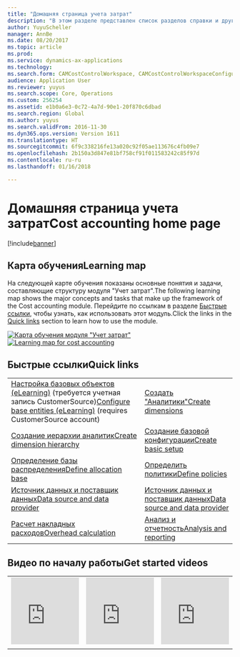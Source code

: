 ```yaml
---
title: "Домашняя страница учета затрат"
description: "В этом разделе представлен список разделов справки и другие ресурсы, доступные для модуля \"Учет затрат\"."
author: YuyuScheller
manager: AnnBe
ms.date: 08/20/2017
ms.topic: article
ms.prod: 
ms.service: dynamics-ax-applications
ms.technology: 
ms.search.form: CAMCostControlWorkspace, CAMCostControlWorkspaceConfiguration
audience: Application User
ms.reviewer: yuyus
ms.search.scope: Core, Operations
ms.custom: 256254
ms.assetid: e1b0a6e3-0c72-4a7d-90e1-20f870c6dbad
ms.search.region: Global
ms.author: yuyus
ms.search.validFrom: 2016-11-30
ms.dyn365.ops.version: Version 1611
ms.translationtype: HT
ms.sourcegitcommit: 6f9c338216fe13a020c92f05ae113676c4fb09e7
ms.openlocfilehash: 2b150a3d847e81bf758cf91f011583242c85f97d
ms.contentlocale: ru-ru
ms.lasthandoff: 01/16/2018

---
```


# <a name="cost-accounting-home-page"></a><span data-ttu-id="5715c-103">Домашняя страница учета затрат</span><span class="sxs-lookup"><span data-stu-id="5715c-103">Cost accounting home page</span></span>

[!include[banner](../includes/banner.md)]

## <a name="learning-map"></a><span data-ttu-id="5715c-104">Карта обучения</span><span class="sxs-lookup"><span data-stu-id="5715c-104">Learning map</span></span> 

<span data-ttu-id="5715c-105">На следующей карте обучения показаны основные понятия и задачи, составляющие структуру модуля "Учет затрат".</span><span class="sxs-lookup"><span data-stu-id="5715c-105">The following learning map shows the major concepts and tasks that make up the framework of the Cost accounting module.</span></span> <span data-ttu-id="5715c-106">Перейдите по ссылкам в разделе [Быстрые ссылки](#quick-links), чтобы узнать, как использовать этот модуль.</span><span class="sxs-lookup"><span data-stu-id="5715c-106">Click the links in the [Quick links](#quick-links) section to learn how to use the module.</span></span>

<span data-ttu-id="5715c-107">[![Карта обучения модуля "Учет затрат"](./media/cost-accounting-map.png)](./media/cost-accounting-map.png)</span><span class="sxs-lookup"><span data-stu-id="5715c-107">[![Learning map for cost accounting](./media/cost-accounting-map.png)](./media/cost-accounting-map.png)</span></span>

## <a name="quick-links"></a><span data-ttu-id="5715c-108">Быстрые ссылки</span><span class="sxs-lookup"><span data-stu-id="5715c-108">Quick links</span></span>
|      |   |
|------|---|
|  <span data-ttu-id="5715c-109">[Настройка базовых объектов (eLearning)](https://mbspartner.microsoft.com/Home) (требуется учетная запись CustomerSource)</span><span class="sxs-lookup"><span data-stu-id="5715c-109">[Configure base entities (eLearning)](https://mbspartner.microsoft.com/Home) (requires CustomerSource account)</span></span>  |[<span data-ttu-id="5715c-110">Создать "Аналитики"</span><span class="sxs-lookup"><span data-stu-id="5715c-110">Create dimensions</span></span>](cost-elements.md)  |
|  [<span data-ttu-id="5715c-111">Создание иерархии аналитик</span><span class="sxs-lookup"><span data-stu-id="5715c-111">Create dimension hierarchy</span></span>](dimension-hierarchy.md)  |[<span data-ttu-id="5715c-112">Создание базовой конфигурации</span><span class="sxs-lookup"><span data-stu-id="5715c-112">Create basic setup</span></span>](./tasks/define-cost-control-units.md)| 
| [<span data-ttu-id="5715c-113">Определение базы распределения</span><span class="sxs-lookup"><span data-stu-id="5715c-113">Define allocation base</span></span>](allocation-bases.md)|[<span data-ttu-id="5715c-114">Определить политики</span><span class="sxs-lookup"><span data-stu-id="5715c-114">Define policies</span></span>](./tasks/create-assign-cost-allocation-policy-cost-control-unit.md) | 
| [<span data-ttu-id="5715c-115">Источник данных и поставщик данных</span><span class="sxs-lookup"><span data-stu-id="5715c-115">Data source and data provider</span></span>](./tasks/manage-data-source-cost-accounting-ledger.md) |                                           [<span data-ttu-id="5715c-116">Источник данных и поставщик данных</span><span class="sxs-lookup"><span data-stu-id="5715c-116">Data source and data provider</span></span>](./tasks/process-trace-source-data.md)     | 
|[<span data-ttu-id="5715c-117">Расчет накладных расходов</span><span class="sxs-lookup"><span data-stu-id="5715c-117">Overhead calculation</span></span>](overhead-calculation.md)  | [<span data-ttu-id="5715c-118">Анализ и отчетность</span><span class="sxs-lookup"><span data-stu-id="5715c-118">Analysis and reporting</span></span>](cost-control-workspace.md)   |

## <a name="get-started-videosbr"></a><span data-ttu-id="5715c-119">Видео по началу работы</span><span class="sxs-lookup"><span data-stu-id="5715c-119">Get started videos</span></span><br/>

|  |  |                             |
|------------------------|--------------------|-----------------------------|
| <iframe width="100%"  src="https://www.youtube.com/embed/1pUDtJQZ8FU" frameborder="0" allowfullscreen></iframe>  | <iframe width="100%"  src="https://www.youtube.com/embed/imsuTg8rUVk" frameborder="0" allowfullscreen></iframe>  |   <iframe width="100%" src="https://www.youtube.com/embed/-HKHYdClvx8" frameborder="0" allowfullscreen></iframe>  |
|  |  |                             |



